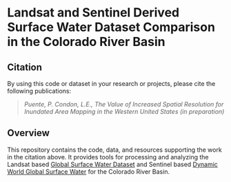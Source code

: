# Landsat and Sentinel Derived Surface Water Dataset Comparison in the Colorado River Basin

## Citation
By using this code or dataset in your research or projects, please cite the following publications: 
> *Puente, P. Condon, L.E., The Value of Increased Spatial Resolution for Inundated Area Mapping in the Western United States (in preparation)*

## Overview 
This repository contains the code, data, and resources supporting the work in the citation above. It provides tools for processing and analyzing the Landsat based [Global Surface Water Dataset](https://global-surface-water.appspot.com/) and Sentinel based [Dynamic World Global Surface Water](https://www.hydroshare.org/resource/9d60389f55b648149a788a2ff7bc3766/) for the Colorado River Basin. 